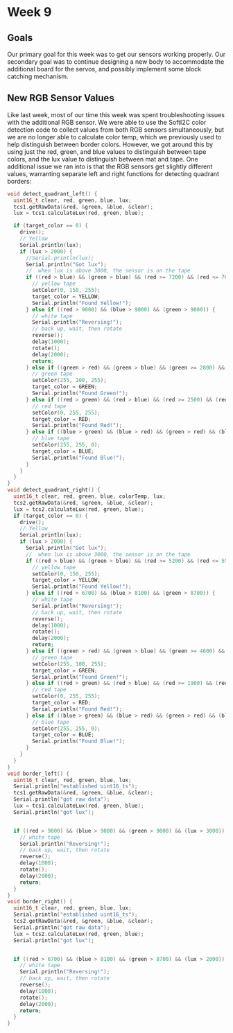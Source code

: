# Week 9

## Goals
Our primary goal for this week was to get our sensors working properly. Our secondary goal was to continue designing a new body to accommodate the additional board for the servos, and possibly implement some block catching mechanism.

## New RGB Sensor Values
Like last week, most of our time this week was spent troubleshooting issues with the additional RGB sensor. We were able to use the SoftI2C color detection code to collect values from both RGB sensors simultaneously, but we are no longer able to calculate color temp, which we previously used to help distinguish between border colors. However, we got around this by using just the red, green, and blue values to distinguish between tape colors, and the lux value to distinguish between mat and tape. One additional issue we ran into is that the RGB sensors get slightly different values, warranting separate left and right functions for detecting quadrant borders:

```c++
void detect_quadrant_left() {
  uint16_t clear, red, green, blue, lux;
  tcs1.getRawData(&red, &green, &blue, &clear);
  lux = tcs1.calculateLux(red, green, blue);

  if (target_color == 0) {
    drive();
    // Yellow
    Serial.println(lux);
    if (lux > 2000) {
      //Serial.println(lux);
      Serial.println("Got lux");
      //  when lux is above 3000, the sensor is on the tape
      if ((red > blue) && (green > blue) && (red >= 7200) && (red <= 7600)) {
        // yellow tape
        setColor(0, 150, 255);
        target_color = YELLOW;
        Serial.println("Found Yellow!");
      } else if ((red > 9000) && (blue > 9000) && (green > 9000)) {
        // white tape
        Serial.println("Reversing!");
        // back up, wait, then rotate
        reverse();
        delay(1000);
        rotate();
        delay(2000);
        return;
      } else if ((green > red) && (green > blue) && (green >= 2800) && (green <= 3200)) {
        // green tape
        setColor(255, 100, 255);
        target_color = GREEN;
        Serial.println("Found Green!");
      } else if ((red > green) && (red > blue) && (red >= 2500) && (red < 3100)) {
        // red tape
        setColor(0, 255, 255);
        target_color = RED;
        Serial.println("Found Red!");
      } else if ((blue > green) && (blue > red) && (green > red) && (blue > 7300) && (blue < 7700)) {
        // blue tape
        setColor(255, 255, 0);
        target_color = BLUE;
        Serial.println("Found Blue!");
      }
    }
  }
}
void detect_quadrant_right() {
  uint16_t clear, red, green, blue, colorTemp, lux;
  tcs2.getRawData(&red, &green, &blue, &clear);
  lux = tcs2.calculateLux(red, green, blue);
  if (target_color == 0) {
    drive();
    // Yellow
    Serial.println(lux);
    if (lux > 2000) {
      Serial.println("Got lux");
      //  when lux is above 3000, the sensor is on the tape
      if ((red > blue) && (green > blue) && (red >= 5200) && (red <= 5500)) {
        // yellow tape
        setColor(0, 150, 255);
        target_color = YELLOW;
        Serial.println("Found Yellow!");
      } else if ((red > 6700) && (blue > 8100) && (green > 8700)) {
        // white tape
        Serial.println("Reversing!");
        // back up, wait, then rotate
        reverse();
        delay(1000);
        rotate();
        delay(2000);
        return;
      } else if ((green > red) && (green > blue) && (green >= 4600) && (green <= 5100)) {
        // green tape
        setColor(255, 100, 255);
        target_color = GREEN;
        Serial.println("Found Green!");
      } else if ((red > green) && (red > blue) && (red >= 1900) && (red < 2500)) {
        // red tape
        setColor(0, 255, 255);
        target_color = RED;
        Serial.println("Found Red!");
      } else if ((blue > green) && (blue > red) && (green > red) && (blue > 5100) && (blue < 5600)) {
        // blue tape
        setColor(255, 255, 0);
        target_color = BLUE;
        Serial.println("Found Blue!");
      }
    }
  }
}
void border_left() {
  uint16_t clear, red, green, blue, lux;
  Serial.println("established uint16_ts");
  tcs1.getRawData(&red, &green, &blue, &clear);
  Serial.println("got raw data");
  lux = tcs1.calculateLux(red, green, blue);
  Serial.println("got lux");


  if ((red > 9000) && (blue > 9000) && (green > 9000) && (lux > 3000)) {
    // white tape
    Serial.println("Reversing!");
    // back up, wait, then rotate
    reverse();
    delay(1000);
    rotate();
    delay(2000);
    return;
  }
}
void border_right() {
  uint16_t clear, red, green, blue, lux;
  Serial.println("established uint16_ts");
  tcs2.getRawData(&red, &green, &blue, &clear);
  Serial.println("got raw data");
  lux = tcs2.calculateLux(red, green, blue);
  Serial.println("got lux");


  if ((red > 6700) && (blue > 8100) && (green > 8700) && (lux > 2000)) {
    // white tape
    Serial.println("Reversing!");
    // back up, wait, then rotate
    reverse();
    delay(1000);
    rotate();
    delay(2000);
    return;
  }
}
```
